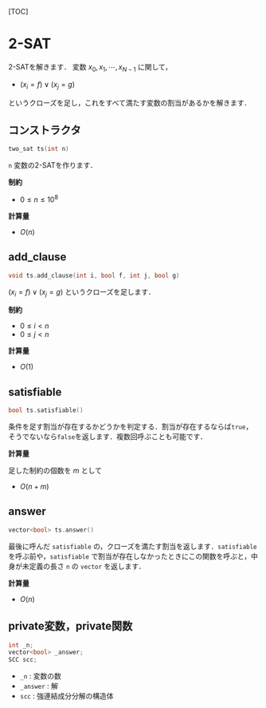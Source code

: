 [TOC]

# 2-SAT

2-SATを解きます．
変数 $x_0, x_1, \cdots, x_{N - 1}$ に関して，

- $(x_i = f) \lor (x_j = g)$

というクローズを足し，これをすべて満たす変数の割当があるかを解きます．

## コンストラクタ

```cpp
two_sat ts(int n)
```

`n` 変数の2-SATを作ります．

**制約**

- $0 \leq n \leq 10^8$

**計算量**

- $O(n)$

## add_clause

```cpp
void ts.add_clause(int i, bool f, int j, bool g)
```

$(x_i = f) \lor (x_j = g)$ というクローズを足します．

**制約**

- $0 \leq i \lt n$
- $0 \leq j \lt n$

**計算量**

- $O(1)$

## satisfiable

```cpp
bool ts.satisfiable()
```

条件を足す割当が存在するかどうかを判定する．割当が存在するならば`true`，そうでないなら`false`を返します．複数回呼ぶことも可能です．

**計算量**

足した制約の個数を $m$ として

- $O(n + m)$

## answer

```cpp
vector<bool> ts.answer()
```

最後に呼んだ `satisfiable` の，クローズを満たす割当を返します．`satisfiable` を呼ぶ前や，`satisfiable` で割当が存在しなかったときにこの関数を呼ぶと，中身が未定義の長さ `n` の `vector` を返します．

**計算量**

- $O(n)$

## private変数，private関数

```cpp
int _n;
vector<bool> _answer;
SCC scc;
```

- `_n` : 変数の数
- `_answer` : 解
- `scc` : 強連結成分分解の構造体
